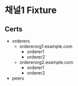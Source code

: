 # 채널1 Fixture

## Certs

- orderers
    - ordererorg1.example.com
        - orderer1
        - orderer2
    - ordererorg2.example.com
        - orderer1
        - orderer2
- peers

